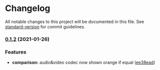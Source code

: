 # Changelog

All notable changes to this project will be documented in this file. See [standard-version](https://github.com/conventional-changelog/standard-version) for commit guidelines.

### [0.1.2](https://github.com/theophanemayaud/vidupe/compare/v0.1.1...v0.1.2) (2021-01-26)


### Features

* **comparison:** audio&video codec now shown orange if equal ([ee38ead](https://github.com/theophanemayaud/vidupe/commit/ee38eadb2e818cec08c7b610cdfb800c3d320b5a))

